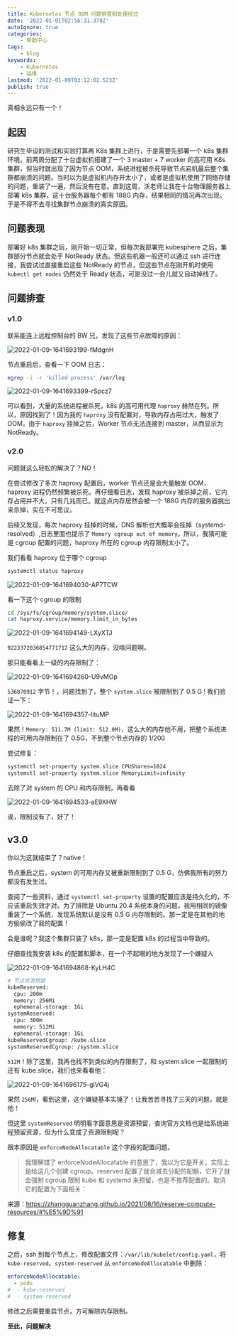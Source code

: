 ```yaml
---
title: Kubernetes 节点 OOM 问题排查和处理经过
date: '2022-01-01T02:56:31.378Z'
autoIgnore: true
categories:
    - 帮助中心
tags:
    - blog
keywords:
    - Kubernetes
    - 运维
lastmod: '2022-01-09T03:12:02.523Z'
publish: true
---
```


真相永远只有一个！

<!-- more -->

## 起因

研究生毕设的测试和实验打算再 K8s 集群上进行，于是需要先部署一个 k8s 集群环境。前两周分配了十台虚拟机搭建了一个 3 master + 7 worker 的高可用 K8s 集群，但当时就出现了因为节点 OOM，系统进程被杀死导致节点宕机最后整个集群都崩溃的问题。当时以为是虚拟机内存开太小了，或者是虚拟机使用了网络存储的问题，重装了一遍，然后没有在意。直到这周，沃老师让我在十台物理服务器上部署 k8s 集群，这十台服务器每个都有 188G 内存，结果相同的情况再次出现。于是不得不去寻找集群节点崩溃的真实原因。

## 问题表现

部署好 k8s 集群之后，刚开始一切正常，但每次我部署完 kubesphere 之后，集群部分节点就会处于 NotReady 状态。但这些机器一般还可以通过 ssh 进行连接，我尝试过直接重启这些 NotReady 的节点，但这些节点在刚开机时使用 `kubectl get nodes` 仍然处于 Ready 状态，可是没过一会儿就又自动掉线了。

## 问题排查

### v1.0

联系能连上远程控制台的 BW 兄，发现了这些节点故障的原因：

![2022-01-09-1641693199-fMdgnH](https://static.sumblog.cn/Pic/2022-01-09-1641693199-fMdgnH.png)

节点重启后，查看一下 OOM 日志：

```bash
egrep -i -r 'killed process' /var/log
```

![2022-01-09-1641693399-rSpcz7](https://static.sumblog.cn/Pic/2022-01-09-1641693399-rSpcz7.png)

可以看到，大量的系统进程被杀死，k8s 的高可用代理 `haproxy` 赫然在列。所以，原因找到了！因为我的 `haproxy` 没有配置对，导致内存占用过大，触发了 OOM，由于 `haproxy` 挂掉之后，Worker 节点无法连接到 master，从而显示为 NotReady。

### v2.0

问题就这么轻松的解决了？NO！

在尝试修改了多次 haproxy 配置后，worker 节点还是会大量触发 OOM，haproxy 进程仍然频繁被杀死。再仔细看日志，发现 haproxy 被杀掉之前，它内存占用并不大，只有几兆而已。就这点内存居然会被一个 188G 内存的服务器挑出来杀掉，实在不可思议。

后续又发现，每次 haproxy 挂掉的时候，DNS 解析也大概率会挂掉（systemd-resolved）,日志里面也提示了 `Memory cgroup out of memory`。所以，我猜可能是 cgroup 配置的问题，haproxy 所在的 cgroup 内存限制太小了。

我们看看 haproxy 位于哪个 cgroup

```bash
systemctl status haproxy
```

![2022-01-09-1641694030-AP7TCW](https://static.sumblog.cn/Pic/2022-01-09-1641694030-AP7TCW.png)

看一下这个 cgroup 的限制

```bash
cd /sys/fs/cgroup/memory/system.slice/
cat haproxy.service/memory.limit_in_bytes
```

![2022-01-09-1641694149-LXyXTJ](https://static.sumblog.cn/Pic/2022-01-09-1641694149-LXyXTJ.png)

`9223372036854771712` 这么大的内存，没啥问题啊。

那只能看看上一级的内存限制了：

![2022-01-09-1641694260-U9vMOp](https://static.sumblog.cn/Pic/2022-01-09-1641694260-U9vMOp.png)

`536870912` 字节！，问题找到了，整个 `system.slice` 被限制到了 0.5 G ! 我们验证一下：

![2022-01-09-1641694357-lituMP](https://static.sumblog.cn/Pic/2022-01-09-1641694357-lituMP.png)

果然！`Memory: 511.7M (limit: 512.0M)`，这么大的内存他不用，把整个系统进程的可用内存限制在了 0.5G，不到整个节点内存的 1/200

尝试修复：

```bash
systemctl set-property system.slice CPUShares=1024
systemctl set-property system.slice MemoryLimit=infinity
```

去除了对 system 的 CPU 和内存限制，再看看

![2022-01-09-1641694533-aE9XHW](https://static.sumblog.cn/Pic/2022-01-09-1641694533-aE9XHW.png)

诶，限制没有了，好了！

## v3.0

你以为这就结束了？native！

节点重启之后，system 的可用内存又被重新限制到了 0.5 G，仿佛我所有的努力都没有发生过。

查阅了一些资料，通过 `systemctl set-property` 设置的配置应该是持久化的，不应该重启失效才对。为了排除是 Ubuntu 20.4 系统本身的问题，我用相同的镜像重装了一个系统，发现系统默认是没有 0.5 G 内存限制的。那一定是在其他的地方偷偷改了我的配置！

会是谁呢？我这个集群只装了 k8s，那一定是配置 k8s 的过程当中导致的。

仔细查找我安装 k8s 的配置和脚本，在一个不起眼的地方发现了一个嫌疑人

![2022-01-09-1641694868-KyLH4C](https://static.sumblog.cn/Pic/2022-01-09-1641694868-KyLH4C.png)

```bash
# 节点资源预留
kubeReserved:
  cpu: 200m
  memory: 256Mi
  ephemeral-storage: 1Gi
systemReserved:
  cpu: 300m
  memory: 512Mi
  ephemeral-storage: 1Gi
kubeReservedCgroup: /kube.slice
systemReservedCgroup: /system.slice
```

`512M`！除了这里，我再也找不到类似的内存限制了，和 system.slice 一起限制的还有 kube.slice，我们也来看看他：

![2022-01-09-1641696175-gIVG4j](https://static.sumblog.cn/Pic/2022-01-09-1641696175-gIVG4j.png)

果然 `256M`!，看到这里，这个嫌疑基本实锤了！让我苦苦寻找了三天的问题，就是他！

但这里 `systemReserved` 明明看字面意思是资源预留，查询官方文档也是给系统进程预留资源，但为什么变成了资源限制呢？

跟本原因是 `enforceNodeAllocatable` 这个字段的配置问题。

> 我理解错了 enforceNodeAllocatable 的意思了，我以为它是开关，实际上是给这几个创建 cgroup。reserved 配置了就会减去分配的配额，它开了就会强制 cgroup 限制 kube 和 systemd 来预留，也是不推荐配置的。取消它的配置为下面相关：

来源：<https://zhangguanzhang.github.io/2021/08/16/reserve-compute-resources/#%E5%9D%91>


## 修复

之后，ssh 到每个节点上，修改配置文件：`/var/lib/kubelet/config.yaml`，将 `kube-reserved`、`system-reserved` 从 `enforceNodeAllocatable` 中删除：

```yaml
enforceNodeAllocatable:
  - pods
#  - kube-reserved
#  - system-reserved
```

修改之后需要重启节点，方可解除内存限制。

**至此，问题解决**

